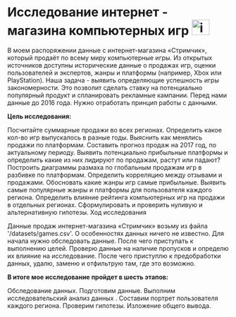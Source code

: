 # Исследование интернет - магазина компьютерных игр <img src="https://img.icons8.com/fluency/48/xbox-controller--v1.png" alt="image" width="40" height="35">

В моем распоряжении данные с интернет-магазина «Стримчик», который продаёт по всему миру компьютерные игры. Из открытых источников доступны исторические данные о продажах игр, оценки пользователей и экспертов, жанры и платформы (например, Xbox или PlayStation). Наша задача - выявить определяющие успешность игры закономерности. Это позволит сделать ставку на потенциально популярный продукт и спланировать рекламные кампании. Перед нами данные до 2016 года. Нужно отработать принцип работы с данными.

**Цель исследования:**

Посчитайте суммарные продажи во всех регионах.
Определить какое кол-во игр выпускалось в разные годы.
Выяснить как менялись продажи по платформам.
Составить прогноз продаж на 2017 год, по актуальному периоду.
Выявить потенциально прибыльные платформы и определить какие из них лидируют по продажам, растут или падают?
Построить диаграммы размаха по глобальным продажам игр в разбивке по платформам.
Определить корреляцию между отзывами и продажами.
Обосновать какие жанры игр самые прибыльные.
Выявить самые популярные жанры и платформы для пользователя каждого региона.
Определить влияние рейтинга компьютерных игр на продажи в отдельных регионах.
Сформулировать и проверить нуливую и альтернативную гипотезы.
Ход исследования

Данные продаж интернет-магазина «Стримчик» возьму из файла '/datasets/games.csv'. О особенностях данных ничего не известно. Для начала нужно обследовать данные. После чего приступать к выполнению целей. Проверю данные на наличие пропусков и определю их влияние на исследование. После чего приступлю к предобработки данных, удалю, заменю и отфильтрую там, где это возможно.

**В итоге мое исследование пройдет в шесть этапов:**

Обследование данных.
Подготовим данные.
Выполним исследовательский анализ данных .
Составим портрет пользователя каждого региона.
Проверим гипотезы.
Изложение общего вывода.
